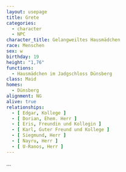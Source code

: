 ```yaml
---
layout: usepage
title: Grete
categories:
  - character
  - NPC
character_title: Gelangweiltes Hausmädchen
race: Menschen
sex: w
birthday: 19
height: "1,76"
functions:
  - Hausmädchen im Jadgschloss Dünsberg
class: Maid
homes:
  - Dünsberg
alignment: NG
alive: true
relationships:
  - [ Edgar, Kollege ]
  - [ Dorian, Ehem. Herr ]
  - [ Eris, Freundin und Kollegin ]
  - [ Karl, Guter Freund und Kollege ]
  - [ Siegmund, Herr ]
  - [ Nayru, Herr ]
  - [ U-Ranos, Herr ]
---
```


...